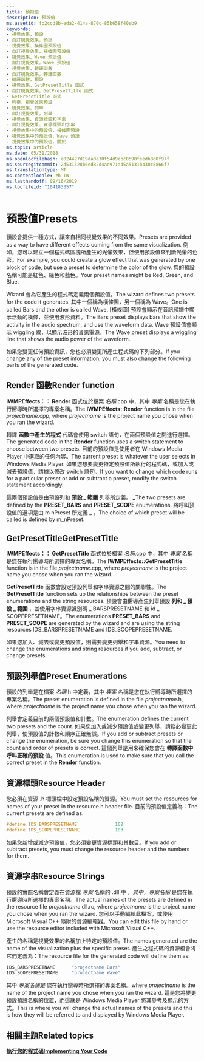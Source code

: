 ```yaml
---
title: 預設值
description: 預設值
ms.assetid: fb2ccd8b-eda2-414a-870c-85b658f40eb9
keywords:
- 視覺效果，預設
- 自訂視覺效果，預設
- 視覺效果、橫條圖預設值
- 自訂視覺效果，橫條圖預設值
- 視覺效果、Wave 預設值
- 自訂視覺效果，Wave 預設值
- 視覺效果，轉譯函數
- 自訂視覺效果，轉譯函數
- 轉譯函數，預設
- 視覺效果，GetPresetTitle 函式
- 自訂視覺效果，GetPresetTitle 函式
- GetPresetTitle 函式
- 列舉，視覺效果預設
- 視覺效果，列舉
- 自訂視覺效果，列舉
- 視覺效果、資源標頭和字串
- 自訂視覺效果、資源標頭和字串
- 視覺效果中的預設值，橫條圖預設
- 視覺效果中的預設值，Wave 預設
- 視覺效果中的預設值，關於
ms.topic: article
ms.date: 05/31/2018
ms.openlocfilehash: e024427d19da0a30f54d9ebc0590feedb8d0f97f
ms.sourcegitcommit: 2d531328b6ed82d4ad971a45a5131b430c5866f7
ms.translationtype: MT
ms.contentlocale: zh-TW
ms.lasthandoff: 09/16/2019
ms.locfileid: "104183357"
---
```

# <a name="presets"></a><span data-ttu-id="70bb9-123">預設值</span><span class="sxs-lookup"><span data-stu-id="70bb9-123">Presets</span></span>

<span data-ttu-id="70bb9-124">預設會提供一種方式，讓來自相同視覺效果的不同效果。</span><span class="sxs-lookup"><span data-stu-id="70bb9-124">Presets are provided as a way to have different effects coming from the same visualization.</span></span> <span data-ttu-id="70bb9-125">例如，您可以建立一個程式碼區塊所產生的光暈效果，但使用預設值來判斷光暈的色彩。</span><span class="sxs-lookup"><span data-stu-id="70bb9-125">For example, you could create a glow effect that was generated by one block of code, but use a preset to determine the color of the glow.</span></span> <span data-ttu-id="70bb9-126">您的預設名稱可能是紅色、綠色和藍色。</span><span class="sxs-lookup"><span data-stu-id="70bb9-126">Your preset names might be Red, Green, and Blue.</span></span>

<span data-ttu-id="70bb9-127">Wizard 會為它產生的程式碼定義兩個預設值。</span><span class="sxs-lookup"><span data-stu-id="70bb9-127">The wizard defines two presets for the code it generates.</span></span> <span data-ttu-id="70bb9-128">其中一個稱為橫條圖，另一個稱為 Wave。</span><span class="sxs-lookup"><span data-stu-id="70bb9-128">One is called Bars and the other is called Wave.</span></span> <span data-ttu-id="70bb9-129">[橫條圖] 預設會顯示在音訊頻譜中顯示活動的橫條，並使用波形資料。</span><span class="sxs-lookup"><span data-stu-id="70bb9-129">The Bars preset displays bars that show the activity in the audio spectrum, and use the waveform data.</span></span> <span data-ttu-id="70bb9-130">Wave 預設值會顯示 wiggling 線，以顯示波形的音訊電源。</span><span class="sxs-lookup"><span data-stu-id="70bb9-130">The Wave preset displays a wiggling line that shows the audio power of the waveform.</span></span>

<span data-ttu-id="70bb9-131">如果您變更任何預設資訊，您也必須變更所產生程式碼的下列部分。</span><span class="sxs-lookup"><span data-stu-id="70bb9-131">If you change any of the preset information, you must also change the following parts of the generated code.</span></span>

## <a name="render-function"></a><span data-ttu-id="70bb9-132">Render 函數</span><span class="sxs-lookup"><span data-stu-id="70bb9-132">Render function</span></span>

<span data-ttu-id="70bb9-133">**IWMPEffects：： Render** 函式位於檔案 *名稱*.cpp 中，其中 *專案* 名稱是您在執行嚮導時所選擇的專案名稱。</span><span class="sxs-lookup"><span data-stu-id="70bb9-133">The **IWMPEffects::Render** function is in the file *projectname*.cpp, where *projectname* is the project name you chose when you ran the wizard.</span></span>

<span data-ttu-id="70bb9-134">轉譯 **函數中產生的程式** 代碼會使用 switch 語句，在兩個預設值之間進行選擇。</span><span class="sxs-lookup"><span data-stu-id="70bb9-134">The generated code in the **Render** function uses a switch statement to choose between two presets.</span></span> <span data-ttu-id="70bb9-135">目前的預設值是使用者在 Windows Media Player 中選取的任何內容。</span><span class="sxs-lookup"><span data-stu-id="70bb9-135">The current preset is whatever the user selects in Windows Media Player.</span></span> <span data-ttu-id="70bb9-136">如果您想要變更特定預設值所執行的程式碼，或加入或減去預設值，請據以修改 switch 語句。</span><span class="sxs-lookup"><span data-stu-id="70bb9-136">If you want to change which code runs for a particular preset or add or subtract a preset, modify the switch statement accordingly.</span></span>

<span data-ttu-id="70bb9-137">這兩個預設值是由預設列和 **預設 \_ 範圍** 列舉所定義。 **\_**</span><span class="sxs-lookup"><span data-stu-id="70bb9-137">The two presets are defined by the **PRESET\_BARS** and **PRESET\_SCOPE** enumerations.</span></span> <span data-ttu-id="70bb9-138">將呼叫預設值的選項是由 m nPreset 所定義 \_ 。</span><span class="sxs-lookup"><span data-stu-id="70bb9-138">The choice of which preset will be called is defined by m\_nPreset.</span></span>

## <a name="getpresettitle"></a><span data-ttu-id="70bb9-139">GetPresetTitle</span><span class="sxs-lookup"><span data-stu-id="70bb9-139">GetPresetTitle</span></span>

<span data-ttu-id="70bb9-140">**IWMPEffects：： GetPresetTitle** 函式位於檔案 *名稱*.cpp 中，其中 *專案* 名稱是您在執行嚮導時所選擇的專案名稱。</span><span class="sxs-lookup"><span data-stu-id="70bb9-140">The **IWMPEffects::GetPresetTitle** function is in the file *projectname*.cpp, where *projectname* is the project name you chose when you ran the wizard.</span></span>

<span data-ttu-id="70bb9-141">**GetPresetTitle** 函數會設定預設列舉和字串資源之間的關聯性。</span><span class="sxs-lookup"><span data-stu-id="70bb9-141">The **GetPresetTitle** function sets up the relationships between the preset enumerations and the string resources.</span></span> <span data-ttu-id="70bb9-142">預設會由嚮導產生列舉預設 **列和 \_ 預設** **\_ 範圍** ，並使用字串資源識別碼 \_ BARSPRESETNAME 和 id \_ SCOPEPRESETNAME。</span><span class="sxs-lookup"><span data-stu-id="70bb9-142">The enumerations **PRESET\_BARS** and **PRESET\_SCOPE** are generated by the wizard and are using the string resources IDS\_BARSPRESETNAME and IDS\_SCOPEPRESETNAME.</span></span>

<span data-ttu-id="70bb9-143">如果您加入、減去或變更預設值，則需要變更列舉和字串資源。</span><span class="sxs-lookup"><span data-stu-id="70bb9-143">You need to change the enumerations and string resources if you add, subtract, or change presets.</span></span>

## <a name="preset-enumerations"></a><span data-ttu-id="70bb9-144">預設列舉值</span><span class="sxs-lookup"><span data-stu-id="70bb9-144">Preset Enumerations</span></span>

<span data-ttu-id="70bb9-145">預設的列舉是在檔案 *名稱*.h 中定義，其中 *專案* 名稱是您在執行嚮導時所選擇的專案名稱。</span><span class="sxs-lookup"><span data-stu-id="70bb9-145">The preset enumeration is defined in the file *projectname*.h, where *projectname* is the project name you chose when you ran the wizard.</span></span>

<span data-ttu-id="70bb9-146">列舉會定義目前的兩個預設值和計數。</span><span class="sxs-lookup"><span data-stu-id="70bb9-146">The enumeration defines the current two presets and the count.</span></span> <span data-ttu-id="70bb9-147">如果您加入或減少預設值或變更列舉，請務必變更此列舉，使預設值的計數和順序正確無誤。</span><span class="sxs-lookup"><span data-stu-id="70bb9-147">If you add or subtract presets or change the enumeration, be sure you change this enumeration so that the count and order of presets is correct.</span></span> <span data-ttu-id="70bb9-148">這個列舉是用來確保您會在 **轉譯函數中呼叫正確的預設** 值。</span><span class="sxs-lookup"><span data-stu-id="70bb9-148">This enumeration is used to make sure that you call the correct preset in the **Render** function.</span></span>

## <a name="resource-header"></a><span data-ttu-id="70bb9-149">資源標頭</span><span class="sxs-lookup"><span data-stu-id="70bb9-149">Resource Header</span></span>

<span data-ttu-id="70bb9-150">您必須在資源 .h 標頭檔中設定預設名稱的資源。</span><span class="sxs-lookup"><span data-stu-id="70bb9-150">You must set the resources for names of your preset in the resource.h header file.</span></span> <span data-ttu-id="70bb9-151">目前的預設值定義為：</span><span class="sxs-lookup"><span data-stu-id="70bb9-151">The current presets are defined as:</span></span>


```C++
#define IDS_BARSPRESETNAME              102
#define IDS_SCOPEPRESETNAME             103
```



<span data-ttu-id="70bb9-152">如果您新增或減少預設值，您必須變更資源標頭和其數目。</span><span class="sxs-lookup"><span data-stu-id="70bb9-152">If you add or subtract presets, you must change the resource header and the numbers for them.</span></span>

## <a name="resource-strings"></a><span data-ttu-id="70bb9-153">資源字串</span><span class="sxs-lookup"><span data-stu-id="70bb9-153">Resource Strings</span></span>

<span data-ttu-id="70bb9-154">預設的實際名稱會定義在資源檔 *專案* 名稱的 .dll 中 *，其中，專案名稱* 是您在執行嚮導時所選擇的專案名稱。</span><span class="sxs-lookup"><span data-stu-id="70bb9-154">The actual names of the presets are defined in the resource file *projectname* dll.rc, where *projectname* is the project name you chose when you ran the wizard.</span></span> <span data-ttu-id="70bb9-155">您可以手動編輯此檔案，或使用 Microsoft Visual C++ 隨附的資源編輯器。</span><span class="sxs-lookup"><span data-stu-id="70bb9-155">You can edit this file by hand or use the resource editor included with Microsoft Visual C++.</span></span>

<span data-ttu-id="70bb9-156">產生的名稱是視覺效果的名稱加上特定的預設值。</span><span class="sxs-lookup"><span data-stu-id="70bb9-156">The names generated are the name of the visualization plus the specific preset.</span></span> <span data-ttu-id="70bb9-157">產生之程式碼的資源檔會將它們定義為：</span><span class="sxs-lookup"><span data-stu-id="70bb9-157">The resource file for the generated code will define them as:</span></span>


```C++
IDS_BARSPRESETNAME      "projectname Bars"
IDS_SCOPEPRESETNAME     "projectname Wave"
```



<span data-ttu-id="70bb9-158">其中 *專案名稱是* 您在執行嚮導時所選擇的專案名稱。</span><span class="sxs-lookup"><span data-stu-id="70bb9-158">where *projectname* is the name of the project name you chose when you ran the wizard.</span></span> <span data-ttu-id="70bb9-159">這是您將變更預設預設名稱的位置，而這就是 Windows Media Player 將其參考及顯示的方式。</span><span class="sxs-lookup"><span data-stu-id="70bb9-159">This is where you will change the actual names of the presets and this is how they will be referred to and displayed by Windows Media Player.</span></span>

## <a name="related-topics"></a><span data-ttu-id="70bb9-160">相關主題</span><span class="sxs-lookup"><span data-stu-id="70bb9-160">Related topics</span></span>

<dl> <dt>

[<span data-ttu-id="70bb9-161">**執行您的程式碼**</span><span class="sxs-lookup"><span data-stu-id="70bb9-161">**Implementing Your Code**</span></span>](implementing-your-code.md)
</dt> </dl>

 

 




